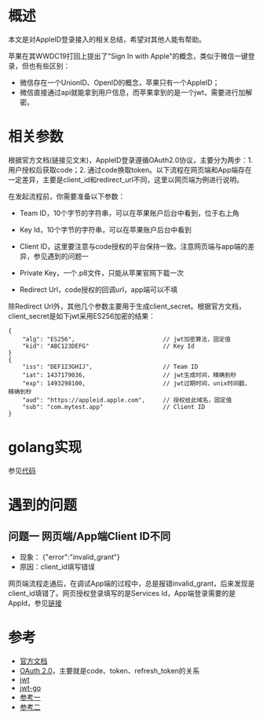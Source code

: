 # 概述
本文是对AppleID登录接入的相关总结，希望对其他人能有帮助。

苹果在其WWDC19打回上提出了"Sign In with Apple"的概念，类似于微信一键登录，但也有些区别：
* 微信存在一个UnionID、OpenID的概念，苹果只有一个AppleID；
* 微信直接通过api就能拿到用户信息，而苹果拿到的是一个jwt，需要进行加解密。

# 相关参数
根据官方文档(链接见文末)，AppleID登录遵循OAuth2.0协议，主要分为两步：1. 用户授权后获取code；2. 通过code换取token。以下流程在网页端和App端存在一定差异，主要是client_id和redirect_url不同，这里以网页端为例进行说明。

在发起流程前，你需要准备以下参数：

* Team ID，10个字节的字符串，可以在苹果账户后台中看到，位于右上角

* Key Id，10个字节的字符串，可以在苹果账户后台中看到

* Client ID，这里要注意与code授权的平台保持一致。注意网页端与app端的差异，参见遇到的问题一

* Private Key，一个.p8文件，只能从苹果官网下载一次

* Redirect Url，code授权的回调url，app端可以不填

除Redirect Url外，其他几个参数主要用于生成client_secret。根据官方文档，client_secret是如下jwt采用ES256加密的结果：

```
{
    "alg": "ES256",                         // jwt加密算法，固定值
    "kid": "ABC123DEFG"                     // Key Id
}
{
    "iss": "DEF123GHIJ",                    // Team ID
    "iat": 1437179036,                      // jwt生成时间，精确到秒
    "exp": 1493298100,                      // jwt过期时间，unix时间戳，精确到秒
    "aud": "https://appleid.apple.com",     // 授权给此域名，固定值
    "sub": "com.mytest.app"                 // Client ID
}
```

# golang实现
参见[代码](https://github.com/tptpp/sign-in-with-apple/blob/master/main.go)

# 遇到的问题

## 问题一 网页端/App端Client ID不同
* 现象： {"error":"invalid_grant"}
* 原因：client_id填写错误

网页端流程走通后，在调试App端的过程中，总是报错invalid_grant，后来发现是client_id填错了。网页授权登录填写的是Services Id，App端登录需要的是AppId，参见[链接](https://forums.developer.apple.com/thread/118135)
# 参考

* [官方文档](https://developer.apple.com/sign-in-with-apple/get-started/)
* [OAuth 2.0](https://oauth.net/2/)，主要就是code、token、refresh_token的关系
* [jwt](https://jwt.io/introduction/)
* [jwt-go](https://github.com/dgrijalva/jwt-go)
* [参考一](https://medium.com/identity-beyond-borders/how-to-configure-sign-in-with-apple-77c61e336003)
* [参考二](https://developer.okta.com/blog/2019/06/04/what-the-heck-is-sign-in-with-apple#how-sign-in-with-apple-works-hint-it-uses-oauth-and-oidc)

